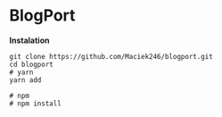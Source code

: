 # BlogPort

**Instalation**

    git clone https://github.com/Maciek246/blogport.git
    cd blogport
    # yarn
    yarn add
    
    # npm
    # npm install 